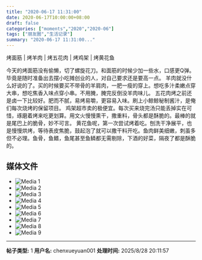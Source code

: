 ```yaml
---
title: "2020-06-17 11:31:00"
date: 2020-06-17T10:00:00+08:00
draft: false
categories: ["moments","2020","2020-06"]
tags: ["朋友圈","生活记录"]
summary: "2020-06-17 11:31:00..."
---
```


烤面筋 | 烤羊肉 | 烤五花肉 | 烤鸡架 | 烤黄花鱼

今天的烤面筋没有偷懒，切了螺旋花刀。和面筋的时候少加一些水，口感更Q弹。毕竟是随时准备出去摆小吃摊创业的人，对自己要求还是要高一点。
羊肉就没什么好说的了。买的时候要买不带骨的羊肩肉，一肥一瘦的穿上。想吃多汁柔嫩点穿大串，想吃焦香入味点穿小串。不用腌，腌完反倒没羊肉味儿。
五花肉烤之前还是卤一下比较好。肥而不腻，易烤易嚼，更容易入味。刷上小鲸鲸秘制酱汁，是俺们每次烧烤的保留项目。
鸡架超市卖的极便宜。每次买来烧完汤只能丢掉实在可惜，琢磨着烤来吃更划算。用文火慢慢熏干，撒重料，骨头都是酥脆的。最棒的就是尾巴上的脆骨，妙不可言。
黄花鱼呢，第一次尝试烤着吃。刨洗干净展平，也是慢慢烘烤，等待表皮焦脆，鼓起泡了就可以撒干料开吃。鱼肉鲜美细嫩，刺虽多但不必理。鱼骨，鱼鳍，鱼尾甚至鱼鳞都无需剔除，下酒的好菜，隔夜了都是酥脆的。

## 媒体文件

- ![Media 1](/Moments/photos/2020-06-17/202006171131000.jpg)
- ![Media 2](/Moments/photos/2020-06-17/202006171131001.jpg)
- ![Media 3](/Moments/photos/2020-06-17/202006171131002.jpg)
- ![Media 4](/Moments/photos/2020-06-17/202006171131003.jpg)
- ![Media 5](/Moments/photos/2020-06-17/202006171131004.jpg)
- ![Media 6](/Moments/photos/2020-06-17/202006171131005.jpg)
- ![Media 7](/Moments/photos/2020-06-17/202006171131006.jpg)
- ![Media 8](/Moments/photos/2020-06-17/202006171131007.jpg)
- ![Media 9](/Moments/photos/2020-06-17/202006171131008.jpg)

---

**帖子类型:** 1
**用户名:** chenxueyuan001
**处理时间:** 2025/8/28 20:11:57